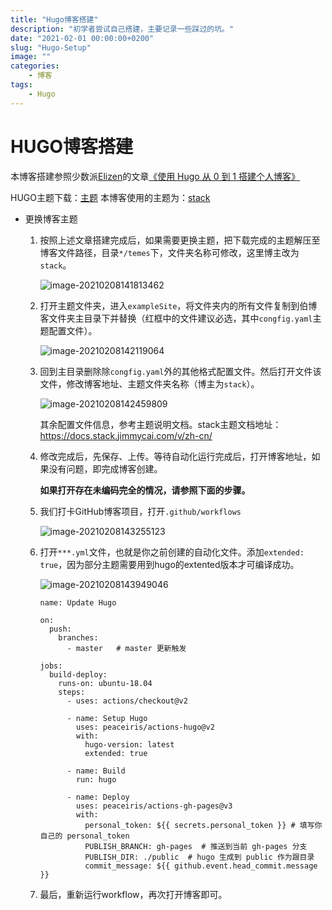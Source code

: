 ```yaml
---
title: "Hugo博客搭建"
description: "初学者尝试自己搭建，主要记录一些踩过的坑。"
date: "2021-02-01 00:00:00+0200"
slug: "Hugo-Setup"
image: ""
categories:
    - 博客
tags:
    - Hugo
---
```


# HUGO博客搭建

本博客搭建参照少数派[Elizen](https://sspai.com/u/elizen/updates)的文章[《使用 Hugo 从 0 到 1 搭建个人博客》](https://sspai.com/post/64639)

HUGO主题下载：[主题](https://themes.gohugo.io/)	本博客使用的主题为：[stack](https://themes.gohugo.io/hugo-theme-stack/)

* 更换博客主题

  1. 按照上述文章搭建完成后，如果需要更换主题，把下载完成的主题解压至博客文件路径，目录`*/temes`下，文件夹名称可修改，这里博主改为`stack`。

     ![image-20210208141813462](https://gitee.com/Dontao/imgbed/raw/master/imgs/image-20210208141813462.png)

  2. 打开主题文件夹，进入`exampleSite`，将文件夹内的所有文件复制到伯博客文件夹主目录下并替换（红框中的文件建议必选，其中`congfig.yaml`主题配置文件）。

     ![image-20210208142119064](https://gitee.com/Dontao/imgbed/raw/master/imgs/image-20210208142119064.png)

  3. 回到主目录删除除`congfig.yaml`外的其他格式配置文件。然后打开文件该文件，修改博客地址、主题文件夹名称（博主为`stack`）。

     ![image-20210208142459809](https://gitee.com/Dontao/imgbed/raw/master/imgs/image-20210208142459809.png)

     其余配置文件信息，参考主题说明文档。stack主题文档地址：https://docs.stack.jimmycai.com/v/zh-cn/

  4. 修改完成后，先保存、上传。等待自动化运行完成后，打开博客地址，如果没有问题，即完成博客创建。

     

     **如果打开存在未编码完全的情况，请参照下面的步骤。**

     

  5. 我们打卡GitHub博客项目，打开`.github/workflows`

     ![image-20210208143255123](https://gitee.com/Dontao/imgbed/raw/master/imgs/image-20210208143255123.png)

  6. 打开`***.yml`文件，也就是你之前创建的自动化文件。添加`extended: true`，因为部分主题需要用到hugo的extented版本才可编译成功。

     ![image-20210208143949046](https://gitee.com/Dontao/imgbed/raw/master/imgs/image-20210208143949046.png)

     ```
     name: Update Hugo
     
     on:
       push:
         branches:
           - master   # master 更新触发
     
     jobs:
       build-deploy:
         runs-on: ubuntu-18.04
         steps:
           - uses: actions/checkout@v2
     
           - name: Setup Hugo
             uses: peaceiris/actions-hugo@v2
             with:
               hugo-version: latest
               extended: true
     
           - name: Build 
             run: hugo
     
           - name: Deploy
             uses: peaceiris/actions-gh-pages@v3
             with:
               personal_token: ${{ secrets.personal_token }} # 填写你自己的 personal_token
               PUBLISH_BRANCH: gh-pages  # 推送到当前 gh-pages 分支
               PUBLISH_DIR: ./public  # hugo 生成到 public 作为跟目录
               commit_message: ${{ github.event.head_commit.message }}
     ```

  7. 最后，重新运行workflow，再次打开博客即可。
